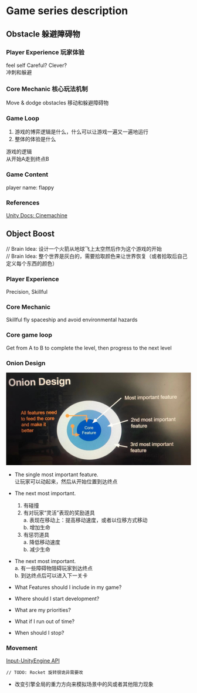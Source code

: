 # Game series description

## Obstacle 躲避障碍物  

### Player Experience 玩家体验  

feel self Careful? Clever?  
冲刺和躲避  

### Core Mechanic 核心玩法机制  

Move & dodge obstacles 移动和躲避障碍物  

### Game Loop  

1. 游戏的博弈逻辑是什么，什么可以让游戏一遍又一遍地运行  
2. 整体的体验是什么

游戏的逻辑  
  从开始A走到终点B  

### Game Content

player name: flappy  

### References  

[Unity Docs: Cinemachine](https://docs.unity3d.com/Packages/com.unity.cinemachine@2.3/manual/index.html)

## Object Boost  

// Brain Idea: 设计一个火箭从地球飞上太空然后作为这个游戏的开始  
// Brain Idea: 整个世界是灰白的，需要拾取颜色来让世界恢复（或者拾取后自己定义每个东西的颜色）

### Player Experience

Precision, Skillful  

### Core Mechanic  

Skillful fly spaceship and avoid environmental hazards  

### Core game loop

Get from A to B to complete the level, then progress to the next level  

### Onion Design

![Onion Design](..\Scripts\OnionDesign.png)  

- The single most important feature.  
  让玩家可以动起来，然后从开始位置到达终点  
- The next most important.  
  1. 有碰撞  
  2. 有对玩家“灵活”表现的奖励道具  
    a. 表现在移动上：提高移动速度，或者以位移方式移动  
    b. 增加生命  
  3. 有惩罚道具  
    a. 降低移动速度  
    b. 减少生命  
- The next most important.  
  a. 有一些障碍物阻碍玩家到达终点  
  b. 到达终点后可以进入下一关卡  

- What Features should I include in my game?  
- Where should I start development?  
- What are my priorities?  
- What if I run out of time?  
- When should I stop?  

### Movement

[Input-UnityEngine API](https://docs.unity3d.com/2020.1/Documentation/ScriptReference/Input.html)  

`// TODO: Rocket 旋转很诡异需要改`  

- 改变引擎全局的重力方向来模拟场景中的风或者其他阻力现象  

